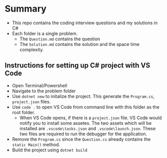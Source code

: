 # Summary
* This repo contains the coding interview questions and my solutions in C#
* Each folder is a single problem.
    * The `Question.md` contains the question
    * The `Solution.md` contains the solution and the space time complexity.

## Instructions for setting up C# project with VS Code
* Open Terminal/Powershell
* Navigate to the problem folder
* Use `dotnet new` to initalize the project. This generate the `Program.cs`, `project.json` files. 
* Use `code .` to open VS Code from command line with this folder as the root folder.
    * When VS Code opens, if there is a `project.json` file. VS Code would notify you to install some assetes. The two assets which will be installed are `.vscode\tasks.json` and `.vscode\launch.json`. These two files are required to run the debugger for the application.
* Remove the `Program.cs` since the `Question.cs` already contains the `static Main()` method.
* Build the project using `dotnet build`
